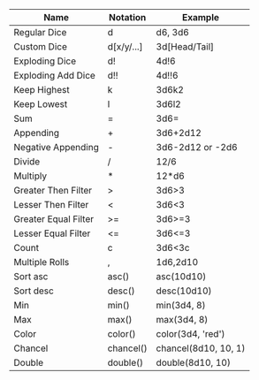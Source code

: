 | Name                 | Notation   | Example             |
|----------------------|------------|---------------------|
| Regular Dice         | d          | d6, 3d6             |
| Custom Dice          | d[x/y/...] | 3d[Head/Tail]       |
| Exploding Dice       | d!         | 4d!6                |
| Exploding Add Dice   | d!!        | 4d!!6               |
| Keep Highest         | k          | 3d6k2               |
| Keep Lowest          | l          | 3d6l2               |
| Sum                  | =          | 3d6=                |
| Appending            | +          | 3d6+2d12            |
| Negative Appending   | -          | 3d6-2d12  or -2d6   |
| Divide               | /          | 12/6                |
| Multiply             | *          | 12*d6               |
| Greater Then Filter  | >          | 3d6>3               |
| Lesser Then Filter   | <          | 3d6<3               |
| Greater Equal Filter | >=         | 3d6>=3              |
| Lesser Equal Filter  | <=         | 3d6<=3              |
| Count                | c          | 3d6<3c              |
| Multiple Rolls       | ,          | 1d6,2d10            |
| Sort asc             | asc()      | asc(10d10)          |
| Sort desc            | desc()     | desc(10d10)         |
| Min                  | min()      | min(3d4, 8)         |
| Max                  | max()      | max(3d4, 8)         |
| Color                | color()    | color(3d4, 'red')   |
| Chancel              | chancel()  | chancel(8d10, 10, 1)|
| Double               | double()   | double(8d10, 10)    |
